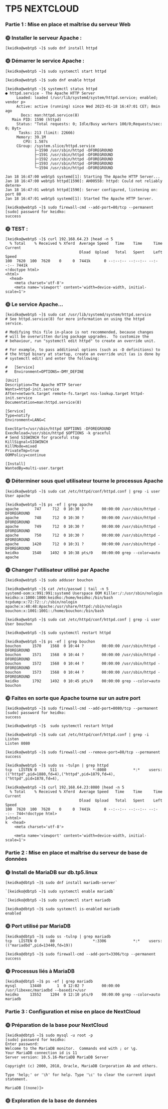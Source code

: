# TP5 NEXTCLOUD

### Partie 1 : Mise en place et maîtrise du serveur Web ###

### 🌞 Installer le serveur Apache : ###

`[keidko@webtp5 ~]$ sudo dnf install httpd`

### 🌞 Démarrer le service Apache : ###

`[keidko@webtp5 ~]$ sudo systemctl start httpd`

`[keidko@webtp5 ~]$ sudo dnf enable httpd`

```
[keidko@webtp5 ~]$ systemctl status httpd
● httpd.service - The Apache HTTP Server
     Loaded: loaded (/usr/lib/systemd/system/httpd.service; enabled; vendor p>
     Active: active (running) since Wed 2023-01-18 16:47:01 CET; 8min ago
       Docs: man:httpd.service(8)
   Main PID: 1590 (httpd)
     Status: "Total requests: 0; Idle/Busy workers 100/0;Requests/sec: 0; Byt>
      Tasks: 213 (limit: 22666)
     Memory: 39.1M
        CPU: 1.587s
     CGroup: /system.slice/httpd.service
             ├─1590 /usr/sbin/httpd -DFOREGROUND
             ├─1591 /usr/sbin/httpd -DFOREGROUND
             ├─1592 /usr/sbin/httpd -DFOREGROUND
             ├─1593 /usr/sbin/httpd -DFOREGROUND
             └─1594 /usr/sbin/httpd -DFOREGROUND

Jan 18 16:47:00 webtp5 systemd[1]: Starting The Apache HTTP Server...
Jan 18 16:47:00 webtp5 httpd[1590]: AH00558: httpd: Could not reliably determ>
Jan 18 16:47:01 webtp5 httpd[1590]: Server configured, listening on: port 80
Jan 18 16:47:01 webtp5 systemd[1]: Started The Apache HTTP Server.
```
```
[keidko@webtp5 ~]$ sudo firewall-cmd --add-port=80/tcp --permanent
[sudo] password for keidko: 
success
```

### 🌞 TEST : ###

```
[keidko@webtp5 ~]$ curl 192.168.64.23 |head -n 5
  % Total    % Received % Xferd  Average Speed   Time    Time     Time  Current
                                 Dload  Upload   Total   Spent    Left  Speed
100  7620  100  7620    0     0  7441k      0 --:--:-- --:--:-- --:--:-- 7441k
<!doctype html>
<html>
  <head>
    <meta charset='utf-8'>
    <meta name='viewport' content='width=device-width, initial-scale=1'>
```


### 🌞 Le service Apache... ###

```
[keidko@webtp5 ~]$ sudo cat /usr/lib/systemd/system/httpd.service
# See httpd.service(8) for more information on using the httpd service.

# Modifying this file in-place is not recommended, because changes
# will be overwritten during package upgrades.  To customize the
# behaviour, run "systemctl edit httpd" to create an override unit.

# For example, to pass additional options (such as -D definitions) to
# the httpd binary at startup, create an override unit (as is done by
# systemctl edit) and enter the following:

#	[Service]
#	Environment=OPTIONS=-DMY_DEFINE

[Unit]
Description=The Apache HTTP Server
Wants=httpd-init.service
After=network.target remote-fs.target nss-lookup.target httpd-init.service
Documentation=man:httpd.service(8)

[Service]
Type=notify
Environment=LANG=C

ExecStart=/usr/sbin/httpd $OPTIONS -DFOREGROUND
ExecReload=/usr/sbin/httpd $OPTIONS -k graceful
# Send SIGWINCH for graceful stop
KillSignal=SIGWINCH
KillMode=mixed
PrivateTmp=true
OOMPolicy=continue

[Install]
WantedBy=multi-user.target
```
### 🌞 Déterminer sous quel utilisateur tourne le processus Apache ###

```
[keidko@webtp5 ~]$ sudo cat /etc/httpd/conf/httpd.conf | grep -i user
User apache
```

```
[keidko@webtp5 ~]$ ps -ef | grep apache
apache       747     712  0 10:30 ?        00:00:00 /usr/sbin/httpd -DFOREGROUND
apache       748     712  0 10:30 ?        00:00:00 /usr/sbin/httpd -DFOREGROUND
apache       749     712  0 10:30 ?        00:00:00 /usr/sbin/httpd -DFOREGROUND
apache       750     712  0 10:30 ?        00:00:00 /usr/sbin/httpd -DFOREGROUND
apache      1420     712  0 10:31 ?        00:00:00 /usr/sbin/httpd -DFOREGROUND
keidko      1540    1492  0 10:38 pts/0    00:00:00 grep --color=auto apache
```
### 🌞 Changer l'utilisateur utilisé par Apache ###

`[keidko@webtp5 ~]$ sudo adduser bouchon`



```
[keidko@webtp5 ~]$ cat /etc/passwd | tail -n 5
systemd-oom:x:991:991:systemd Userspace OOM Killer:/:/usr/sbin/nologin
keidko:x:1000:1000:keidko:/home/keidko:/bin/bash
tcpdump:x:72:72::/:/sbin/nologin
apache:x:48:48:Apache:/usr/share/httpd:/sbin/nologin
bouchon:x:1001:1001::/home/bouchon:/bin/bash
```

```
[keidko@webtp5 ~]$ sudo cat /etc/httpd/conf/httpd.conf | grep -i user
User bouchon
```
```[keidko@webtp5 ~]$ sudo systemctl restart httpd```

```
[keidko@webtp5 ~]$ ps -ef | grep bouchon
bouchon     1570    1568  0 10:44 ?        00:00:00 /usr/sbin/httpd -DFOREGROUND
bouchon     1571    1568  0 10:44 ?        00:00:00 /usr/sbin/httpd -DFOREGROUND
bouchon     1572    1568  0 10:44 ?        00:00:00 /usr/sbin/httpd -DFOREGROUND
bouchon     1573    1568  0 10:44 ?        00:00:00 /usr/sbin/httpd -DFOREGROUND
keidko      1792    1492  0 10:45 pts/0    00:00:00 grep --color=auto bouchon
```

### 🌞 Faites en sorte que Apache tourne sur un autre port ###

```
[keidko@webtp5 ~]$ sudo firewall-cmd --add-port=8080/tcp --permanent
[sudo] password for keidko: 
success
```

`[keidko@webtp5 ~]$  sudo systemctl restart httpd`

```
[keidko@webtp5 ~]$ sudo cat /etc/httpd/conf/httpd.conf | grep -i Listen
Listen 8080
```
```
[keidko@webtp5 ~]$ sudo firewall-cmd --remove-port=80/tcp --permanent
success
```

```
[keidko@webtp5 ~]$ sudo ss -tulpn | grep httpd
tcp   LISTEN 0      511                *:8080            *:*    users:(("httpd",pid=1880,fd=4),("httpd",pid=1879,fd=4),("httpd",pid=1878,fd=4),
```

```
[keidko@webtp5 ~]$ curl 192.168.64.23:8080 |head -n 5
  % Total    % Received % Xferd  Average Speed   Time    Time     Time  Current
                                 Dload  Upload   Total   Spent    Left  Speed
100  7620  100  7620    0     0  7441k      0 --:--:-- --:--:-- --:--:-- 744<!doctype html>
1<html>
k  <head>
    <meta charset='utf-8'>

    <meta name='viewport' content='width=device-width, initial-scale=1'>
```
### Partie 2 : Mise en place et maîtrise du serveur de base de données ###

### 🌞 Install de MariaDB sur db.tp5.linux ###

```
[keidko@dbtp5 ~]$ sudo dnf install mariadb-server`

`[keidko@dbtp5 ~]$ sudo systemctl enable mariadb`

`[keidko@dbtp5 ~]$ sudo systemctl start mariadb
````

```
[keidko@dbtp5 ~]$ sudo systemctl is-enabled mariadb
enabled
```
### 🌞 Port utilisé par MariaDB ###
```
[keidko@dbtp5 ~]$ sudo ss -tulnp | grep mariadb
tcp   LISTEN 0      80                 *:3306            *:*    users:(("mariadbd",pid=13440,fd=19))
```

```
[keidko@dbtp5 ~]$ sudo firewall-cmd --add-port=3306/tcp --permanent
success
```
### 🌞 Processus liés à MariaDB ###
```
[keidko@dbtp5 ~]$ ps -ef | grep mariadb
mysql      13440       1  0 12:02 ?        00:00:00 /usr/libexec/mariadbd --basedir=/usr
keidko     13552    1204  0 12:10 pts/0    00:00:00 grep --color=auto mariadb
```

### Partie 3 : Configuration et mise en place de NextCloud ###

### 🌞 Préparation de la base pour NextCloud ###

```
[keidko@dbtp5 ~]$ sudo mysql -u root -p
[sudo] password for keidko: 
Enter password: 
Welcome to the MariaDB monitor.  Commands end with ; or \g.
Your MariaDB connection id is 11
Server version: 10.5.16-MariaDB MariaDB Server

Copyright (c) 2000, 2018, Oracle, MariaDB Corporation Ab and others.

Type 'help;' or '\h' for help. Type '\c' to clear the current input statement.

MariaDB [(none)]>
```
### 🌞 Exploration de la base de données ###


 
